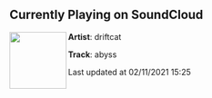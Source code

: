 ## Currently Playing on SoundCloud

[<img align="left" width="100" src="https://i1.sndcdn.com/artworks-wvDeV9yqgPRPlM42-ty4tdQ-t50x50.jpg">](https://soundcloud.com/driftcat/abyss)

**Artist**: driftcat 

**Track**: abyss

Last updated at 02/11/2021 15:25
